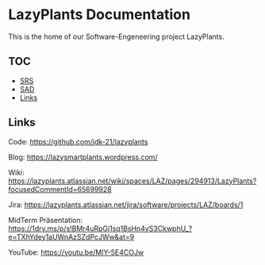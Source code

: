 # LazyPlants Documentation

This is the home of our Software-Engeneering project LazyPlants.

## TOC

- [SRS](SRS.md)
- [SAD](SAD.md)
- [Links](#Links)

## Links

Code: https://github.com/jdk-21/lazyplants

Blog: https://lazysmartplants.wordpress.com/

Wiki: https://lazyplants.atlassian.net/wiki/spaces/LAZ/pages/294913/LazyPlants?focusedCommentId=65699928

Jira: https://lazyplants.atlassian.net/jira/software/projects/LAZ/boards/1

MidTerm Präsentation: https://1drv.ms/p/s!BMr4uRpGi1sq1BsHn4yS3CkwphU_?e=TXhYdey1aUWnAzSZdPcJWw&at=9

YouTube: https://youtu.be/MlY-5E4COJw

